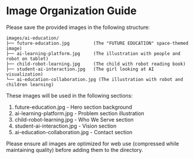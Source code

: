 # Image Organization Guide

Please save the provided images in the following structure:

```
images/ai-education/
├── future-education.jpg         (The "FUTURE EDUCATION" space-themed image)
├── ai-learning-platform.jpg     (The illustration with people and robot on tablet)
├── child-robot-learning.jpg     (The child with robot reading book)
├── student-ai-interaction.jpg   (The girl looking at AI visualization)
└── ai-education-collaboration.jpg (The illustration with robot and children learning)
```

These images will be used in the following sections:
1. future-education.jpg - Hero section background
2. ai-learning-platform.jpg - Problem section illustration
3. child-robot-learning.jpg - Who We Serve section
4. student-ai-interaction.jpg - Vision section
5. ai-education-collaboration.jpg - Contact section

Please ensure all images are optimized for web use (compressed while maintaining quality) before adding them to the directory. 